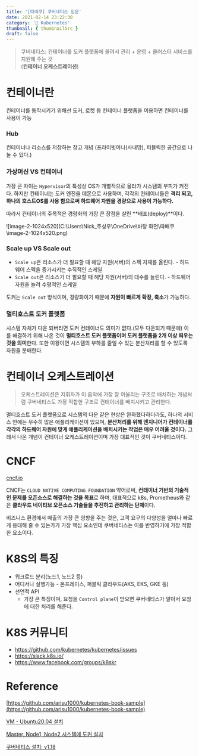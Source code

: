 ```yaml
---
title: '[따배쿠] 쿠버네티스 입문'
date: 2021-02-14 23:22:30
category: '🧭 Kubernetes'
thumbnail: { thumbnailSrc }
draft: false
---
```


> 쿠버네티스: 컨테이너를 도커 플랫폼에 올려서 관리 + 운영 + 클러스터 서비스를 지원해 주는 것  
> (**컨테이너 오케스트레이션**)

# 컨테이너란

컨테이너를 동작시키기 위해선 도커, 로켓 등 컨테이너 플랫폼을 이용하면 컨테이너를 사용이 가능

### Hub

컨테이너나 리소스를 저장하는 창고 개념 (프라이빗이나(사내망), 퍼블릭한 공간으로 나눌 수 있다.)

### 가상머신 VS 컨테이너

가장 큰 차이는 `Hypervisor`의 특성상 OS가 개별적으로 올라가 시스템의 부피가 커진다. 하지만 컨테이너는 도커 엔진을 데몬으로 사용하며, 각각의 컨테이너들은 **격리 되고, 하나의 호스트OS를 사용 함으로써 하드웨어 자원을 경량으로 사용이 가능하다.**

따라서 컨테이너의 주목적은 경량화의 가장 큰 장점을 살린 **배포(deploy)**이다.

![image-2-1024x520](C:\Users\Nick\_주성우\OneDrive\바탕 화면\따배쿠\image-2-1024x520.png)

### Scale up VS Scale out

- `Scale up`은 리소스가 더 필요할 때 해당 자원(서버)의 스펙 자체를 올린다. - 하드웨어 스펙을 증가시키는 수직적인 스케일
- `Scale out`은 리소스가 더 필요할 때 해당 자원(서버)의 대수를 늘린다. - 하드웨어 자원을 늘려 수평적인 스케일

도커는 `Scale out` 방식이며, 경량화이기 때문에 **자원이 빠르게 확장, 축소**가 가능하다.

### 멀티호스트 도커 플랫폼

시스템 자체가 다운 되버리면 도커 컨테이너도 의미가 없다.(모두 다운되기 때문에) 이를 해결하기 위해 나온 것이 **멀티호스트 도커 플랫폼이며 도커 플랫폼을 2개 이상 띄우는 것을 의미**한다. 또한 이왕이면 시스템의 부하를 줄일 수 있는 분산처리를 할 수 있도록 자원을 분배한다.

# 컨테이너 오케스트레이션

> 오케스트레이션은 지휘자가 이 음악에 가장 잘 어울리는 구조로 배치하는 개념처럼 쿠버네티스도 가장 적합한 구조로 컨테이너를 배치시키고 관리한다.

멀티호스트 도커 플랫폼으로 시스템의 다운 같은 현상은 완화했다하더라도, 하나의 서비스 안에는 무수히 많은 애플리케이션이 있으며, **분산처리를 위해 엔지니어가 컨테이너를 각각의 하드웨어 자원에 맞게 애플리케이션을 배치시키는 작업은 매우 어려울 것이다.** 그래서 나온 개념이 컨테이너 오케스트레이션이며 가장 대표적인 것이 쿠버네티스이다.

# CNCF

[cncf.io](cncf.io)

CNCF는 `CLOUD NATIVE COMPUTING FOUNDATION` 약어로써, **컨테이너 기반의 기술적인 문제를 오픈소스로 해결하는 것을 목표**로 하며, 대표적으로 k8s, Prometheus와 같은 **클라우드 네이티브 오픈소스 기술들을 추진하고 관리하는 단체**이다.

비즈니스 환경에서 매출의 가장 큰 영향을 주는 것은, 고객 요구의 다양성을 얼마나 빠르게 응대해 줄 수 있는가가 가장 핵심 요소인데 쿠버네티스는 이를 반영하기에 가장 적합한 요소이다.

# K8S의 특징

- 워크로드 분리(노드1, 노드2 등)
- 어디서나 실행가능 - 온프레미스, 퍼블릭 클라우드(AKS, EKS, GKE 등)
- 선언적 API
  - 가장 큰 특징이며, 요청을 `Control plane`이 받으면 쿠버네티스가 알아서 요청에 대한 처리를 해준다.

# K8S 커뮤니티

- https://github.com/kubernetes/kubernetes/issues
- https://slack.k8s.io/
- https://www.facebook.com/groups/k8skr

# Reference

[https://github.com/arisu1000/kubernetes-book-sample](https://github.com/arisu1000/kubernetes-book-sample)

[VM - Ubuntu20.04 설치](https://www.youtube.com/watch?v=CKUv3oEI8Yo&t=363s)

[Master, Node1, Node2 시스템에 도커 설치](https://www.youtube.com/watch?v-V5-h3yvCOSA&t=518s)

[쿠버네티스 설치: v1.18](https://www.youtube.com/watch?v=5Y847xaXe7U)
